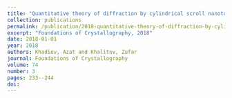 ```yaml
---
title: "Quantitative theory of diffraction by cylindrical scroll nanotubes"
collection: publications
permalink: /publication/2018-quantitative-theory-of-diffraction-by-cylindrical-/
excerpt: "Foundations of Crystallography, 2018"
date: 2018-01-01
year: 2018
authors: Khadiev, Azat and Khalitov, Zufar
journal: Foundations of Crystallography
volume: 74
number: 3
pages: 233--244
doi: 
---
```

